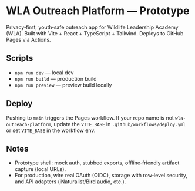 # WLA Outreach Platform — Prototype

Privacy‑first, youth‑safe outreach app for Wildlife Leadership Academy (WLA). Built with Vite + React + TypeScript + Tailwind. Deploys to GitHub Pages via Actions.

## Scripts
- `npm run dev` — local dev
- `npm run build` — production build
- `npm run preview` — preview build locally

## Deploy
Pushing to `main` triggers the Pages workflow. If your repo name is not `wla-outreach-platform`, update the `VITE_BASE` in `.github/workflows/deploy.yml` or set `VITE_BASE` in the workflow env.

## Notes
- Prototype shell: mock auth, stubbed exports, offline‑friendly artifact capture (local URLs).
- For production, wire real OAuth (OIDC), storage with row‑level security, and API adapters (iNaturalist/Bird audio, etc.).



